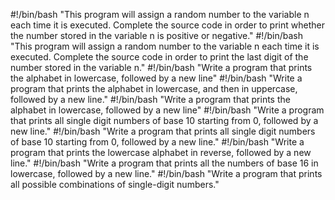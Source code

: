 #!/bin/bash
"This program will assign a random number to the variable n each time it is executed. Complete the source code in order to print whether the number stored in the variable n is positive or negative."
#!/bin/bash
"This program will assign a random number to the variable n each time it is executed. Complete the source code in order to print the last digit of the number stored in the variable n."
#!/bin/bash
"Write a program that prints the alphabet in lowercase, followed by a new line"
#!/bin/bash
"Write a program that prints the alphabet in lowercase, and then in uppercase, followed by a new line."
#!/bin/bash
"Write a program that prints the alphabet in lowercase, followed by a new line"
#!/bin/bash
"Write a program that prints all single digit numbers of base 10 starting from 0, followed by a new line."
#!/bin/bash
"Write a program that prints all single digit numbers of base 10 starting from 0, followed by a new line."
#!/bin/bash
"Write a program that prints the lowercase alphabet in reverse, followed by a new line."
#!/bin/bash
"Write a program that prints all the numbers of base 16 in lowercase, followed by a new line."
#!/bin/bash
"Write a program that prints all possible combinations of single-digit numbers."
